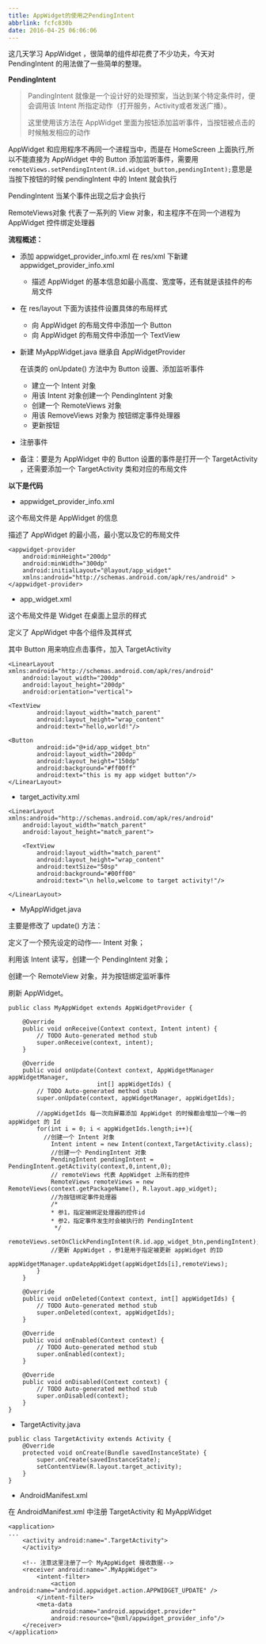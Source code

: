 ```yaml
---
title: AppWidget的使用之PendingIntent
abbrlink: fcfc830b
date: 2016-04-25 06:06:06
---
```


这几天学习 AppWidget ，很简单的组件却花费了不少功夫，今天对 PendingIntent 的用法做了一些简单的整理。

**PendingIntent**

> PandingIntent 就像是一个设计好的处理预案，当达到某个特定条件时，便会调用该 Intent 所指定动作（打开服务，Activity或者发送广播）。
>
> 这里使用该方法在 AppWidget 里面为按钮添加监听事件，当按钮被点击的时候触发相应的动作

AppWidget 和应用程序不再同一个进程当中，而是在 HomeScreen 上面执行,所以不能直接为 AppWidget 中的 Button 添加监听事件，需要用 `remoteViews.setPendingIntent(R.id.widget_button,pendingIntent);`意思是当按下按钮的时候 pendingIntent 中的 Intent 就会执行

PendingIntent 当某个事件出现之后才会执行

RemoteViews对象 代表了一系列的 View 对象，和主程序不在同一个进程为 AppWidget 控件绑定处理器

**流程概述：**

- 添加 appwidget_provider_info.xml 在 res/xml 下新建 appwidget_provider_info.xml

  - 描述 AppWidget 的基本信息如最小高度、宽度等，还有就是该挂件的布局文件

- 在 res/layout 下面为该挂件设置具体的布局样式

  - 向 AppWidget 的布局文件中添加一个 Button
  - 向 AppWidget 的布局文件中添加一个 TextView

- 新建 MyAppWidget.java 继承自 AppWidgetProvider

  在该类的 onUpdate() 方法中为 Button 设置、添加监听事件

  - 建立一个 Intent 对象
  - 用该 Intent 对象创建一个 PendingIntent 对象
  - 创建一个 RemoteViews 对象
  - 用该 RemoveViews 对象为 按钮绑定事件处理器
  - 更新按钮

- 注册事件

- 备注：要是为 AppWidget 中的 Button 设置的事件是打开一个 TargetActivity ，还需要添加一个 TargetActivity 类和对应的布局文件

**以下是代码**

- appwidget_provider_info.xml

这个布局文件是 AppWidget 的信息

描述了 AppWidget 的最小高，最小宽以及它的布局文件

```
<appwidget-provider
    android:minHeight="200dp"
    android:minWidth="300dp"
    android:initialLayout="@layout/app_widget"
    xmlns:android="http://schemas.android.com/apk/res/android" >
</appwidget-provider>

```

- app_widget.xml

这个布局文件是 Widget 在桌面上显示的样式

定义了 AppWidget 中各个组件及其样式

其中 Button 用来响应点击事件，加入 TargetActivity

```
<LinearLayout xmlns:android="http://schemas.android.com/apk/res/android"
    android:layout_width="200dp"
    android:layout_height="200dp"
    android:orientation="vertical">

<TextView
        android:layout_width="match_parent"
        android:layout_height="wrap_content"
        android:text="hello,world!"/>

<Button
        android:id="@+id/app_widget_btn"
        android:layout_width="200dp"
        android:layout_height="150dp"
        android:background="#ff00ff"
        android:text="this is my app widget button"/>
</LinearLayout>

```

- target_activity.xml

```
<LinearLayout xmlns:android="http://schemas.android.com/apk/res/android"
    android:layout_width="match_parent"
    android:layout_height="match_parent">

    <TextView
        android:layout_width="match_parent"
        android:layout_height="wrap_content"
        android:textSize="50sp"
        android:background="#00ff00"
        android:text="\n hello,welcome to target activity!"/>

</LinearLayout>

```

- MyAppWidget.java

主要是修改了 update() 方法：

定义了一个预先设定的动作—- Intent 对象；

利用该 Intent 读写，创建一个 PendingIntent 对象；

创建一个 RemoteView 对象，并为按钮绑定监听事件

刷新 AppWidget。

```
public class MyAppWidget extends AppWidgetProvider {

    @Override
    public void onReceive(Context context, Intent intent) {
        // TODO Auto-generated method stub
        super.onReceive(context, intent);
    }

    @Override
    public void onUpdate(Context context, AppWidgetManager appWidgetManager,
                         int[] appWidgetIds) {
        // TODO Auto-generated method stub
        super.onUpdate(context, appWidgetManager, appWidgetIds);

        //appWidgetIds 每一次向屏幕添加 AppWidget 的时候都会增加一个唯一的 appWidget 的 Id
        for(int i = 0; i < appWidgetIds.length;i++){
          //创建一个 Intent 对象
            Intent intent = new Intent(context,TargetActivity.class);
            //创建一个 PendingIntent 对象
            PendingIntent pendingIntent = PendingIntent.getActivity(context,0,intent,0);
            // remoteViews 代表 AppWidget 上所有的控件
            RemoteViews remoteViews = new RemoteViews(context.getPackageName(), R.layout.app_widget);
            //为按钮绑定事件处理器
            /*
            * 参1，指定被绑定处理器的控件id
            * 参2，指定事件发生时会被执行的 PendingIntent
             */
            remoteViews.setOnClickPendingIntent(R.id.app_widget_btn,pendingIntent);
            //更新 AppWidget ，参1是用于指定被更新 appWidget 的ID
            appWidgetManager.updateAppWidget(appWidgetIds[i],remoteViews);
        }
    }

    @Override
    public void onDeleted(Context context, int[] appWidgetIds) {
        // TODO Auto-generated method stub
        super.onDeleted(context, appWidgetIds);
    }

    @Override
    public void onEnabled(Context context) {
        // TODO Auto-generated method stub
        super.onEnabled(context);
    }

    @Override
    public void onDisabled(Context context) {
        // TODO Auto-generated method stub
        super.onDisabled(context);
    }
}

```

- TargetActivity.java

```
public class TargetActivity extends Activity {
    @Override
    protected void onCreate(Bundle savedInstanceState) {
        super.onCreate(savedInstanceState);
        setContentView(R.layout.target_activity);
    }
}

```

- AndroidManifest.xml

在 AndroidManifest.xml 中注册 TargetActivity 和 MyAppWidget

```
<application>
...
    <activity android:name=".TargetActivity">
    </activity>

    <!-- 注意这里注册了一个 MyAppWidget 接收数据-->
    <receiver android:name=".MyAppWidget">
        <intent-filter>
            <action android:name="android.appwidget.action.APPWIDGET_UPDATE" />
        </intent-filter>
        <meta-data
            android:name="android.appwidget.provider"
            android:resource="@xml/appwidget_provider_info"/>
    </receiver>
</application>
```